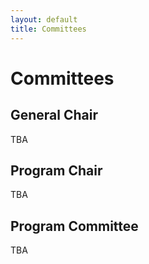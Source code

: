 ```yaml
---
layout: default
title: Committees
---
```


# Committees

## General Chair
TBA

## Program Chair
TBA

## Program Committee
TBA

